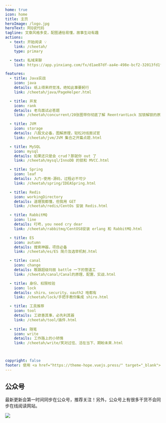 ```yaml
---
home: true
icon: home
title: 主页
heroImage: /logo.jpg
heroText: 阿Q说代码
tagline: 文章风格多变，配图通俗易懂，故事生动有趣
actions:
  - text: 开始阅读 💡
    link: /cheetah/
    type: primary

  - text: 私域来聊
    link: https://app.yinxiang.com/fx/d1ae87df-aa4e-498e-bcf2-32013fd1f523

features:
  - title: Java实战
    icon: java
    details: 纸上得来终觉浅，绝知此事要躬行
    link: /cheetah/java/PageHelper.html

  - title: 并发
    icon: rank
    details: 老鸟面试必答题
    link: /cheetah/concurrent/20张图带你彻底了解 ReentrantLock 加锁解锁的原理.html

  - title: JVM
    icon: storage
    details: 八股文必备，图解原理，轻松对线面试官
    link: /cheetah/jvm/JVM 集合之开篇点题.html

  - title: MySQL
    icon: mysql
    details: 如果还只是会 crud？那就你 out 了
    link: /cheetah/mysql/InnoDB 的锁和 MVCC.html

  - title: Spring
    icon: leaf
    details: 入门-使用-源码，过程必不可少
    link: /cheetah/spring/IDEASpring.html

  - title: Redis
    icon: workingDirectory
    details: 道理我都懂，但我用 GET
    link: /cheetah/redis/CentOs 安装 Redis.html

  - title: RabbitMQ
    icon: line
    details: 叮咚，you need cry dear
    link: /cheetah/rabbitmq/CentOS8安装 erlang 和 RabbitMQ.html

  - title: ES
    icon: autumn
    details: 搜索神器，项目必备
    link: /cheetah/es/ES 简介及选举机制.html

  - title: canal
    icon: change
    details: 敢跟超级玛丽 battle 一下的管道工
    link: /cheetah/canal/Canal的原理、配置、实战.html

  - title: 身份、权限校验
    icon: lock
    details: shiro、security、oauth2 啥都有
    link: /cheetah/lock/手把手教你集成 shiro.html

  - title: 工具推荐
    icon: tool
    details: 工欲善其事，必先利其器
    link: /cheetah/tool/插件.html
 
  - title: 随笔
    icon: write
    details: 工作路上的小矫情
    link: /cheetah/write/笑对过往、活在当下、期盼未来.html



copyright: false
footer: 使用 <a href="https://theme-hope.vuejs.press/" target="_blank">VuePress Theme Hope</a> 主题 | MIT 协议, 版权所有 © 2019-阿Q Mr.Cheetah
---
```


## 公众号

最新更新会第一时间同步在公众号，推荐关注！另外，公众号上有很多干货不会同步在线阅读网站。

![](https://p3-juejin.byteimg.com/tos-cn-i-k3u1fbpfcp/18845bc1f4c84830a2f7505775ebbcc1~tplv-k3u1fbpfcp-zoom-1.image)




